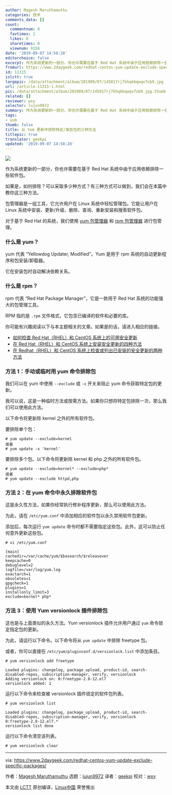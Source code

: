 ```yaml
---
author: Magesh Maruthamuthu
categories: 技术
comments_data: []
count:
  commentnum: 0
  favtimes: 1
  likes: 0
  sharetimes: 0
  viewnum: 9156
date: '2019-09-07 14:58:28'
editorchoice: false
excerpt: 作为系统更新的一部分，你也许需要在基于 Red Hat 系统中由于应用依赖排除一些软件包。
fromurl: https://www.2daygeek.com/redhat-centos-yum-update-exclude-specific-packages/
id: 11315
islctt: true
largepic: /data/attachment/album/201909/07/145817rj7khqkbqwqx7sb9.jpg
url: /article-11315-1.html
pic: /data/attachment/album/201909/07/145817rj7khqkbqwqx7sb9.jpg.thumb.jpg
related: []
reviewer: wxy
selector: lujun9972
summary: 作为系统更新的一部分，你也许需要在基于 Red Hat 系统中由于应用依赖排除一些软件包。
tags:
- yum
thumb: false
title: 从 Yum 更新中排除特定/某些包的三种方法
titlepic: true
translator: geekpi
updated: '2019-09-07 14:58:28'
---
```


![](/data/attachment/album/201909/07/145817rj7khqkbqwqx7sb9.jpg)


作为系统更新的一部分，你也许需要在基于 Red Hat 系统中由于应用依赖排除一些软件包。


如果是，如何排除？可以采取多少种方式？有三种方式可以做到，我们会在本篇中教你这三种方法。


包管理器是一组工具，它允许用户在 Linux 系统中轻松管理包。它能让用户在 Linux 系统中安装、更新/升级、删除、查询、重新安装和搜索软件包。


对于基于 Red Hat 的系统，我们使用 [yum 包管理器](https://www.2daygeek.com/yum-command-examples-manage-packages-rhel-centos-systems/) 和 [rpm 包管理器](https://www.2daygeek.com/rpm-command-examples/) 进行包管理。


### 什么是 yum？


yum 代表 “Yellowdog Updater, Modified”。Yum 是用于 rpm 系统的自动更新程序和包安装/卸载器。


它在安装包时自动解决依赖关系。


### 什么是 rpm？


rpm 代表 “Red Hat Package Manager”，它是一款用于 Red Hat 系统的功能强大的包管理工具。


RPM 指的是 `.rpm` 文件格式，它包含已编译的软件和必要的库。


你可能有兴趣阅读以下与本主题相关的文章。如果是的话，请进入相应的链接。


* [如何检查 Red Hat（RHEL）和 CentOS 系统上的可用安全更新](https://www.2daygeek.com/check-list-view-find-available-security-updates-on-redhat-rhel-centos-system/)
* [在 Red Hat（RHEL）和 CentOS 系统上安装安全更新的四种方法](https://www.2daygeek.com/install-security-updates-on-redhat-rhel-centos-system/)
* [在 Redhat（RHEL）和 CentOS 系统上检查或列出已安装的安全更新的两种方法](https://www.2daygeek.com/check-installed-security-updates-on-redhat-rhel-and-centos-system/)


### 方法 1：手动或临时用 yum 命令排除包


我们可以在 yum 中使用 `--exclude` 或 `-x` 开关来阻止 yum 命令获取特定包的更新。


我可以说，这是一种临时方法或按需方法。如果你只想将特定包排除一次，那么我们可以使用此方法。


以下命令将更新除 kernel 之外的所有软件包。


要排除单个包：



```
# yum update --exclude=kernel
或者
# yum update -x 'kernel'
```

要排除多个包。以下命令将更新除 kernel 和 php 之外的所有软件包。



```
# yum update --exclude=kernel* --exclude=php*
或者
# yum update --exclude httpd,php
```

### 方法 2：在 yum 命令中永久排除软件包


这是永久性方法，如果你经常执行修补程序更新，那么可以使用此方法。


为此，请在 `/etc/yum.conf` 中添加相应的软件包以永久禁用软件包更新。


添加后，每次运行 `yum update` 命令时都不需要指定这些包。此外，这可以防止任何意外更新这些包。



```
# vi /etc/yum.conf

[main]
cachedir=/var/cache/yum/$basearch/$releasever
keepcache=0
debuglevel=2
logfile=/var/log/yum.log
exactarch=1
obsoletes=1
gpgcheck=1
plugins=1
installonly_limit=3
exclude=kernel* php*
```

### 方法 3：使用 Yum versionlock 插件排除包


这也是与上面类似的永久方法。Yum versionlock 插件允许用户通过 `yum` 命令锁定指定包的更新。


为此，请运行以下命令。以下命令将从 `yum update` 中排除 freetype 包。


或者，你可以直接在 `/etc/yum/pluginconf.d/versionlock.list` 中添加条目。



```
# yum versionlock add freetype

Loaded plugins: changelog, package_upload, product-id, search-disabled-repos, subscription-manager, verify, versionlock
Adding versionlock on: 0:freetype-2.8-12.el7
versionlock added: 1
```

运行以下命令来检查被 versionlock 插件锁定的软件包列表。



```
# yum versionlock list

Loaded plugins: changelog, package_upload, product-id, search-disabled-repos, subscription-manager, verify, versionlock
0:freetype-2.8-12.el7.*
versionlock list done
```

运行以下命令清空该列表。



```
# yum versionlock clear
```



---


via: <https://www.2daygeek.com/redhat-centos-yum-update-exclude-specific-packages/>


作者：[Magesh Maruthamuthu](https://www.2daygeek.com/author/magesh/) 选题：[lujun9972](https://github.com/lujun9972) 译者：[geekpi](https://github.com/geekpi) 校对：[wxy](https://github.com/wxy)


本文由 [LCTT](https://github.com/LCTT/TranslateProject) 原创编译，[Linux中国](https://linux.cn/) 荣誉推出